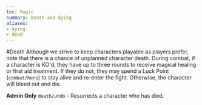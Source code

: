 ```yaml
---
toc: Magic
summary: Death and dying
aliases:
- dying 
- dead
---
```

#Death
Although we strive to keep characters playable as players prefer, note that there is a chance of unplanned character death. During combat, if a character is KO'd, they have up to three rounds to receive magical healing or first aid treatment. If they do not, they may spend a Luck Point (`combat/hero`) to stay alive and re-enter the fight. Otherwise, the character will bleed out and die.

**Admin Only**
`death/undo` - Resurrects a character who has died.
